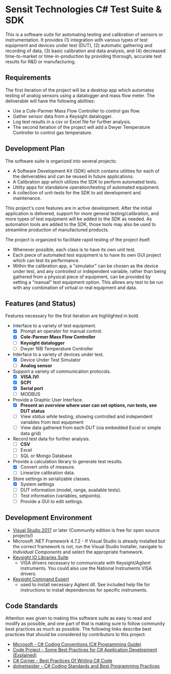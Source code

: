 # Sensit Technologies C# Test Suite & SDK
This is a software suite for automating testing and calibration of sensors or
instrumentation.  It provides (1) integration with various types of test
equipment and devices under test (DUT), (2) automatic gathering and recording of
data, (3) basic calibration and data analysis, and (4) decreased time-to-market
or time-in-production by providing thorough, accurate test results for R&D or
manufacturing.

## Requirements
The first iteration of the project will be a desktop app which automates testing
of analog sensors using a datalogger and mass flow meter.  The deliverable will
have the following abilities:
* Use a Cole-Parmer Mass Flow Controller to control gas flow.
* Gather sensor data from a Keysight datalogger.
* Log test results in a csv or Excel file for further analysis.
* The second iteration of the project will add a Dwyer Temperature Controller to control gas temperature.

## Development Plan
The software suite is organized into several projects:
* A Software Development Kit (SDK) which contains utilities for each of the
 deliverables and can be reused in future applications.
* A Calibration app which utilizes the SDK to perform automated tests.
* Utility apps for standalone operation/testing of automated equipment.
* A collection of unit-tests for the SDK to aid development and maintenance.

This project's core features are in active development.  After the initial
application is delivered, support for more general testing/calibration, and
more types of test equipment will be added to the SDK as needed.  As automation
tools are added to the SDK, those tools may also be used to streamline
production of manufactured products.

The project is organized to facilitate rapid testing of the project itself.
* Whenever possible, each class is to have its own unit test.
* Each piece of automated test equipment is to have its own GUI project which
  can test its performance.
* Within the calibration app, a "simulator" can be chosen as the device under
  test, and any controlled or independent variable, rather than being gathered
  from a physical piece of equipment, can be provided by setting a "manual" test
  equipment option.  This allows any test to be run with any combination of
  virtual or real equipment and data.

## Features (and Status)
Features necessary for the first iteration are highlighted in bold.
* Interface to a variety of test equipment.
  * [x] Prompt an operator for manual control.
  * [x] **Cole-Parmer Mass Flow Controller**
  * [ ] **Keysight datalogger**
  * [ ] Dwyer 16B Temperature Controller
* Interface to a variety of devices under test.
  * [x] Device Under Test Simulator
  * [ ] **Analog sensor**
* Support a variety of communication protocols.
  * [x] **VISA.IVI**
  * [x] **SCPI**
  * [x] **Serial port**
  * [ ] MODBUS
* Provide a Graphic User Interface.
  * [x] **Present an *overview* where user can set options, run tests, see DUT status**
  * [ ] View *status* while testing, showing controlled and independent variables from test equipment
  * [ ] View data gathered from each *DUT* (via embedded Excel or simple data grid)
* Record test data for further analysis.
  * [ ] **CSV**
  * [ ] Excel
  * [ ] SQL or Mongo Database
* Provide a calculation library to generate test results.
  * [x] Convert units of measure.
  * [ ] Linearize calibration data.
* Store settings in serializable classes.
  * [x] System settings
  * [ ] DUT information (model, range, available tests).
  * [ ] Test information (variables, setpoints).
  * [ ] Provide a GUI to edit settings.

## Development Environment
* [Visual Studio 2017](https://visualstudio.microsoft.com) or later (Community
  edition is free for open source projects!)
* Microsoft .NET Framework 4.7.2 - If Visual Studio is already installed but the
  correct framework is not, run the Visual Studio Installer, navigate to
  *Individual Components* and select the appropriate framework.
* [Keysight IO Libraries Suite](https://www.keysight.com/en/pd-1985909/io-libraries-suite)
  - VISA drivers necessary to communicate with Keysight/Agilent instruments.
  You could also use the National Instruments VISA drivers.
* [Keysight Command Expert](https://www.keysight.com/en/pd-2036130/command-expert)
  - used to install necessary Agilent dll.  See included help file for
  instructions to install dependencies for specific instruments.

## Code Standards
Attention was given to making this software suite as easy to read and modify as
possible, and one part of that is making sure to follow community best practices
as much as possible.  The following links describe best practices that should be
considered by contributors to this project:
* [Microsoft - C# Coding Conventions (C# Programming Guide)](https://docs.microsoft.com/en-us/dotnet/csharp/programming-guide/inside-a-program/coding-conventions)
* [Code Project - Some Best Practices for C# Application Development (Explained)](https://www.codeproject.com/Articles/118853/%2FArticles%2F118853%2FSome-Best-Practices-for-C-Application-Developmen)
* [C# Corner - Best Practices Of Writing C# Code](https://www.c-sharpcorner.com/article/best-practice-of-write-c-sharp-code/)
* [dotnetspider - C# Coding Standards and Best Programming Practices](http://businessinteriorsidaho.com/wp-content/uploads/2016/09/DotNetCodingStandard.pdf)

